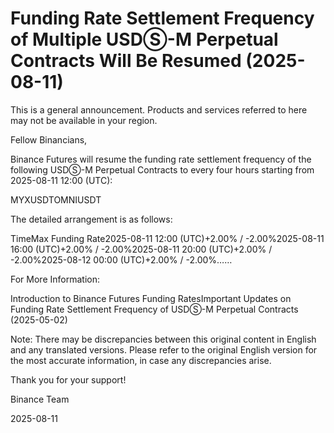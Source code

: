 # Funding Rate Settlement Frequency of Multiple USDⓈ-M Perpetual Contracts Will Be Resumed (2025-08-11)

This is a general announcement. Products and services referred to here may not be available in your region.

Fellow Binancians,

Binance Futures will resume the funding rate settlement frequency of the following USDⓈ-M Perpetual Contracts to every four hours starting from 2025-08-11 12:00 (UTC):

MYXUSDTOMNIUSDT

The detailed arrangement is as follows:

TimeMax Funding Rate2025-08-11 12:00 (UTC)+2.00% / -2.00%2025-08-11 16:00 (UTC)+2.00% / -2.00%2025-08-11 20:00 (UTC)+2.00% / -2.00%2025-08-12 00:00 (UTC)+2.00% / -2.00%……

For More Information:

Introduction to Binance Futures Funding RatesImportant Updates on Funding Rate Settlement Frequency of USDⓈ-M Perpetual Contracts (2025-05-02)

Note: There may be discrepancies between this original content in English and any translated versions. Please refer to the original English version for the most accurate information, in case any discrepancies arise.

Thank you for your support!

Binance Team

2025-08-11